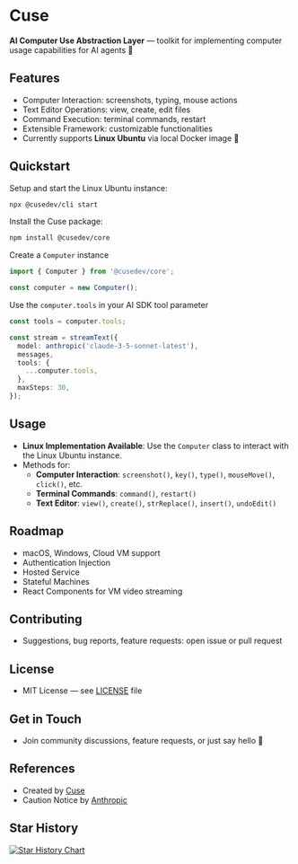 # Cuse

**AI Computer Use Abstraction Layer** — toolkit for implementing computer usage capabilities for AI agents 🤖

## Features

- Computer Interaction: screenshots, typing, mouse actions
- Text Editor Operations: view, create, edit files
- Command Execution: terminal commands, restart
- Extensible Framework: customizable functionalities
- Currently supports **Linux Ubuntu** via local Docker image 🚀

## Quickstart

Setup and start the Linux Ubuntu instance:

```bash
npx @cusedev/cli start
```

Install the Cuse package:

```bash
npm install @cusedev/core
```

Create a `Computer` instance

```typescript
import { Computer } from '@cusedev/core';

const computer = new Computer();
```

Use the `computer.tools` in your AI SDK tool parameter

```typescript
const tools = computer.tools;

const stream = streamText({
  model: anthropic('claude-3-5-sonnet-latest'),
  messages,
  tools: {
    ...computer.tools,
  },
  maxSteps: 30,
});
```

## Usage

- **Linux Implementation Available**: Use the `Computer` class to interact with the Linux Ubuntu instance.
- Methods for:
  - **Computer Interaction**: `screenshot()`, `key()`, `type()`, `mouseMove()`, `click()`, etc.
  - **Terminal Commands**: `command()`, `restart()`
  - **Text Editor**: `view()`, `create()`, `strReplace()`, `insert()`, `undoEdit()`

## Roadmap

- macOS, Windows, Cloud VM support
- Authentication Injection
- Hosted Service
- Stateful Machines
- React Components for VM video streaming

## Contributing

- Suggestions, bug reports, feature requests: open issue or pull request

## License

- MIT License — see [LICENSE](LICENSE) file

## Get in Touch

- Join community discussions, feature requests, or just say hello 👋

## References

- Created by [Cuse](https://cuse.dev/)
- Caution Notice by [Anthropic](https://github.com/anthropics/anthropic-quickstarts/blob/main/computer-use-demo/README.md)

## Star History

[![Star History Chart](https://api.star-history.com/svg?repos=cuse-dev/cuse&type=Date&theme=dark)](https://star-history.com/#cuse-dev/cuse&Date)

